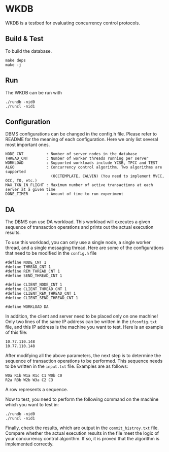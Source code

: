 WKDB
=======

WKDB is a testbed for evaluating concurrency control protocols.

Build & Test
------------

To build the database.

    make deps
    make -j

Run
---

The WKDB can be run with 

    ./rundb -nid0
    ./runcl -nid1

Configuration
-------------

DBMS configurations can be changed in the config.h file. Please refer to README for the meaning of each configuration. Here we only list several most important ones. 

    NODE_CNT          : Number of server nodes in the database
    THREAD_CNT        : Number of worker threads running per server
    WORKLOAD          : Supported workloads include YCSB, TPCC and TEST
    ALGO              : Concurrency control algorithm. Two algorithms are supported 
                        (OCCTEMPLATE, CALVIN) (You need to implement MVCC, OCC, TO, etc.) 
    MAX_TXN_IN_FLIGHT : Maximum number of active transactions at each server at a given time
    DONE_TIMER        : Amount of time to run experiment

DA 
---
The DBMS can use DA workload. This workload will executes a given sequence of transaction operations and prints out the actual execution results.

To use this workload, you can only use a single node, a single worker thread, and a single messaging thread.
Here are some of the configurations that need to be modified in the `config.h` file

    #define NODE_CNT 1
    #define THREAD_CNT 1
    #define REM_THREAD_CNT 1
    #define SEND_THREAD_CNT 1
    
    #define CLIENT_NODE_CNT 1
    #define CLIENT_THREAD_CNT 1
    #define CLIENT_REM_THREAD_CNT 1
    #define CLIENT_SEND_THREAD_CNT 1
    
    #define WORKLOAD DA

In addition, the client and server need to be placed only on one machine!
Only two lines of the same IP address can be written in the `ifconfig.txt` file, and this IP address is the machine you want to test.
Here is an example of this file:

    10.77.110.148
    10.77.110.148

After modifying all the above parameters, the next step is to determine the sequence of transaction operations to be performed. This sequence needs to be written in the `input.txt` file. Examples are as follows:

    W0a R1b W1a R1c C1 W0b C0
    R2a R3b W2b W3a C2 C3

A row represents a sequence.

Now to test, you need to perform the following command on the machine which you want to test in:

    ./rundb -nid0
    ./runcl -nid1

Finally, check the results, which are output in the `commit_histroy.txt` file.
Compare whether the actual execution results in the file meet the logic of your concurrency control algorithm. If so, it is proved that the algorithm is implemented correctly.

